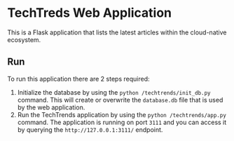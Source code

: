 # TechTreds Web Application

This is a Flask application that lists the latest articles within the cloud-native ecosystem.

## Run 

To run this application there are 2 steps required:

1. Initialize the database by using the `python /techtrends/init_db.py` command. This will create or overwrite the `database.db` file that is used by the web application.
2.  Run the TechTrends application by using the `python /techtrends/app.py` command. The application is running on port `3111` and you can access it by querying the `http://127.0.0.1:3111/` endpoint.
